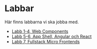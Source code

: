 Labbar
======
Här finns labbarna vi ska jobba med. 

- [Labb 1-4, Web Components](01-web-components/README.md)
- [Labb 5-6, App Shell, Angular och React](02-frameworks/README.md)
- [Labb 7, Fullstack Micro Frontends](03-fullstack/README.md)

